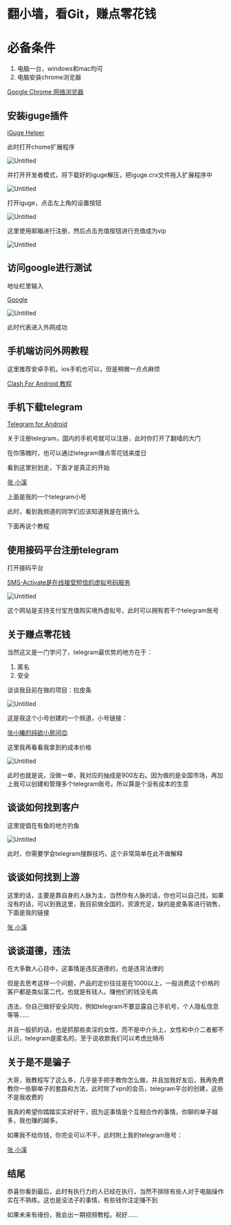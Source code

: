 # 翻小墙，看Git，赚点零花钱

# 必备条件

1. 电脑一台，windows和mac均可
2. 电脑安装chrome浏览器

[Google Chrome 网络浏览器](https://www.google.cn/intl/zh-CN/chrome/)

## 安装iguge插件

[iGuge Helper](https://iguge.xyz/)

此时打开chome扩展程序

![Untitled](%E7%BF%BB%E5%B0%8F%E5%A2%99%EF%BC%8C%E7%9C%8BGit%EF%BC%8C%E8%B5%9A%E7%82%B9%E9%9B%B6%E8%8A%B1%E9%92%B1%20f1dfe88ee0a240acab3d9d2ac2993e7c/Untitled.png)

并打开开发者模式，将下载好的iguge解压，把iguge.crx文件拖入扩展程序中

![Untitled](%E7%BF%BB%E5%B0%8F%E5%A2%99%EF%BC%8C%E7%9C%8BGit%EF%BC%8C%E8%B5%9A%E7%82%B9%E9%9B%B6%E8%8A%B1%E9%92%B1%20f1dfe88ee0a240acab3d9d2ac2993e7c/Untitled%201.png)

打开iguge，点击左上角的设置按钮

![Untitled](%E7%BF%BB%E5%B0%8F%E5%A2%99%EF%BC%8C%E7%9C%8BGit%EF%BC%8C%E8%B5%9A%E7%82%B9%E9%9B%B6%E8%8A%B1%E9%92%B1%20f1dfe88ee0a240acab3d9d2ac2993e7c/Untitled%202.png)

这里使用邮箱进行注册，然后点击充值按钮进行充值成为vip

![Untitled](%E7%BF%BB%E5%B0%8F%E5%A2%99%EF%BC%8C%E7%9C%8BGit%EF%BC%8C%E8%B5%9A%E7%82%B9%E9%9B%B6%E8%8A%B1%E9%92%B1%20f1dfe88ee0a240acab3d9d2ac2993e7c/Untitled%203.png)

## 访问google进行测试

地址栏里输入

[Google](https://www.google.com/)

![Untitled](%E7%BF%BB%E5%B0%8F%E5%A2%99%EF%BC%8C%E7%9C%8BGit%EF%BC%8C%E8%B5%9A%E7%82%B9%E9%9B%B6%E8%8A%B1%E9%92%B1%20f1dfe88ee0a240acab3d9d2ac2993e7c/Untitled%204.png)

此时代表进入外网成功

## 手机端访问外网教程

这里推荐安卓手机，ios手机也可以，但是稍微一点点麻烦

[Clash For Android 教程](https://igghelper.com/helper/?p=195)

## 手机下载telegram

[Telegram for Android](https://telegram.org/android)

关于注册telegram，国内的手机号就可以注册，此时你打开了翻墙的大门

在你落魄时，也可以通过telegram赚点零花钱来度日

看到这里别划走，下面才是真正的开始

[张 小溪](https://t.me/xiaoxixi232)

上面是我的一个telegram小号

此时，看到我频道的同学们应该知道我是在搞什么

下面再说个教程

## 使用接码平台注册telegram

打开接码平台

[SMS-Activate是在线接受短信的虚拟号码服务](https://sms-activate.org/cn)

![Untitled](%E7%BF%BB%E5%B0%8F%E5%A2%99%EF%BC%8C%E7%9C%8BGit%EF%BC%8C%E8%B5%9A%E7%82%B9%E9%9B%B6%E8%8A%B1%E9%92%B1%20f1dfe88ee0a240acab3d9d2ac2993e7c/Untitled%205.png)

这个网站是支持支付宝充值购买境外虚拟号，此时可以拥有若干个telegram账号

## 关于赚点零花钱

当然这又是一门学问了，telegram最优势的地方在于：

1. 匿名
2. 安全

谈谈我目前在做的项目：拉皮条

![Untitled](%E7%BF%BB%E5%B0%8F%E5%A2%99%EF%BC%8C%E7%9C%8BGit%EF%BC%8C%E8%B5%9A%E7%82%B9%E9%9B%B6%E8%8A%B1%E9%92%B1%20f1dfe88ee0a240acab3d9d2ac2993e7c/Untitled%206.png)

这是我这个小号创建的一个频道，小号链接：

[张小曦的纯欲小房间😍](https://t.me/xiaoxixi23)

这里我再看看我拿到的成本价格

![Untitled](%E7%BF%BB%E5%B0%8F%E5%A2%99%EF%BC%8C%E7%9C%8BGit%EF%BC%8C%E8%B5%9A%E7%82%B9%E9%9B%B6%E8%8A%B1%E9%92%B1%20f1dfe88ee0a240acab3d9d2ac2993e7c/Untitled%207.png)

此时也就是说，没做一单，我对应的抽成是900左右。因为做的是全国市场，再加上我可以创建和管理多个telegram账号。所以算是个没有成本的生意

## 谈谈如何找到客户

这里提倡在有鱼的地方钓鱼

![Untitled](%E7%BF%BB%E5%B0%8F%E5%A2%99%EF%BC%8C%E7%9C%8BGit%EF%BC%8C%E8%B5%9A%E7%82%B9%E9%9B%B6%E8%8A%B1%E9%92%B1%20f1dfe88ee0a240acab3d9d2ac2993e7c/Untitled%208.png)

此时，你需要学会telegram搜群技巧，这个非常简单在此不做解释

## 谈谈如何找到上游

这里的话，主要是靠自身的人脉为主，当然你有人脉的话，你也可以自己找，如果没有的话，可以到我这里，我目前做全国的，资源充足，缺的是皮条客进行销售，下面是我的链接

[张 小溪](https://t.me/xiaoxixi232)

## 谈谈道德，违法

在大多数人心目中，这事情是违反道德的，也是违背法律的

但是去思考这样一个问题，产品的定价往往是在1000以上，一般消费这个价格的客户都是类似富二代，也就是有钱人。赚他们的钱没毛病

违法，你自己做好安全风险，例如telegram不要显露自己手机号，个人隐私信息等等……

并且一般抓的话，也是抓那些卖淫的女性，而不是中介头上，女性和中介二者都不认识，telegram是匿名的，至于说收款我们可以考虑比特币

## 关于是不是骗子

大哥，我教程写了这么多，几乎是手把手教你怎么做，并且加我好友后，我再免费教你一些聊单子的套路和方法，此时除了vpn的会员，telegram平台的创建，这些不是我收费的

我真的希望你踏踏实实好好干，因为这事情是个互相合作的事情，你聊的单子越多，我也赚的越多。

如果我不给你钱，你完全可以不干，此时附上我的telegram账号：

[张 小溪](https://t.me/xiaoxixi232)

## 结尾

恭喜你看到最后，此时有执行力的人已经在执行，当然不排除有些人对于电脑操作实在不熟练。这也是没法子的事情，有些钱你注定赚不到

如果未来有缘份，我会出一期视频教程。祝好……